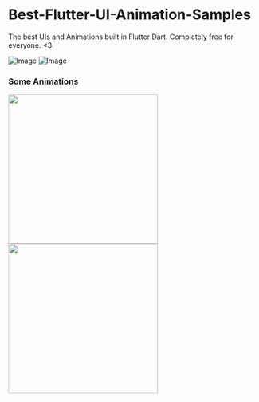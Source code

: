 # Best-Flutter-UI-Animation-Samples
The best UIs and Animations built in Flutter Dart. Completely free for everyone. <3

![Image](Best-UIs-Animations-Flutter/assets/fitness_app/fitness_app.png)
![Image](Best-UIs-Animations-Flutter/assets/design_course/design_course.png)

### Some Animations

 <img src="images/fitness_app.gif" height="300em" /> <img src="images/design_course.gif" height="300em" />
